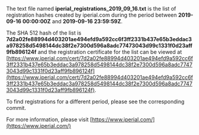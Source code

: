 The text file named **iperial_registrations_2019_09_16.txt** is the list of registration hashes created by iperial.com during the period between **2019-09-16 00:00:00Z** and **2019-09-16 23:59:59Z**.

The SHA 512 hash of the list is **7d2a02fe88994d403201ae494efd9a592cc6f3ff2331b437e65b3eddac3a978258d5498144dc38f2e7300d596a8adc77473043d99c1331f0d23aff9fb896124f** and the registration certificate for the list can be viewed at [https://www.iperial.com/cert/7d2a02fe88994d403201ae494efd9a592cc6f3ff2331b437e65b3eddac3a978258d5498144dc38f2e7300d596a8adc77473043d99c1331f0d23aff9fb896124f](https://www.iperial.com/cert/7d2a02fe88994d403201ae494efd9a592cc6f3ff2331b437e65b3eddac3a978258d5498144dc38f2e7300d596a8adc77473043d99c1331f0d23aff9fb896124f).

To find registrations for a different period, please see the corresponding commit.

For more information, please visit [https://www.iperial.com/](https://www.iperial.com/)
